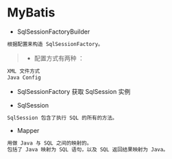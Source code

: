 # MyBatis



* SqlSessionFactoryBuilder
```md
根据配置来构造 SqlSessionFactory。
```
> * 配置方式有两种 ：
```md
XML 文件方式
Java Config
```
* SqlSessionFactory 获取 SqlSession 实例

* SqlSession
```md
SqlSession 包含了执行 SQL 的所有的方法。
```
* Mapper
```md
用做 Java 与 SQL 之间的映射的。
包括了 Java 映射为 SQL 语句，以及 SQL 返回结果映射为 Java。
```